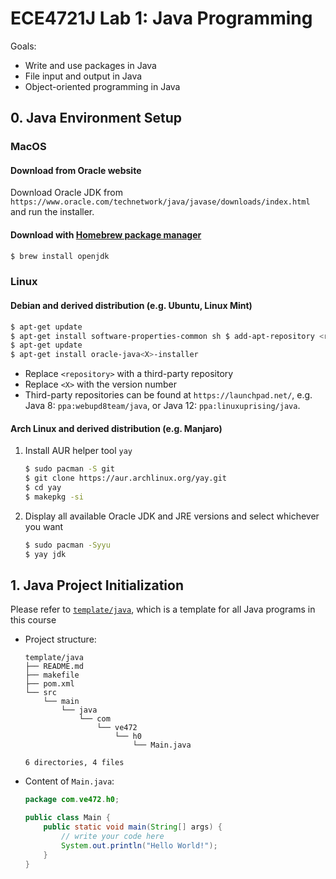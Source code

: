 # ECE4721J Lab 1: Java Programming

Goals:
- Write and use packages in Java
- File input and output in Java
- Object-oriented programming in Java

## 0. Java Environment Setup

### MacOS

#### Download from Oracle website

Download Oracle JDK from `https://www.oracle.com/technetwork/java/javase/downloads/index.html` and run the installer.

#### Download with [Homebrew package manager](https://brew.sh)

```bash
$ brew install openjdk
```

### Linux

#### Debian and derived distribution (e.g. Ubuntu, Linux Mint)

```bash
$ apt-get update
$ apt-get install software-properties-common sh $ add-apt-repository <repository>
$ apt-get update
$ apt-get install oracle-java<X>-installer
```
- Replace `<repository>` with a third-party repository
- Replace `<X>` with the version number
- Third-party repositories can be found at `https://launchpad.net/`, e.g. Java 8: `ppa:webupd8team/java`, or Java 12: `ppa:linuxuprising/java`.

#### Arch Linux and derived distribution (e.g. Manjaro)

1. Install AUR helper tool `yay`

    ```bash
    $ sudo pacman -S git
    $ git clone https://aur.archlinux.org/yay.git
    $ cd yay
    $ makepkg -si
    ```

2. Display all available Oracle JDK and JRE versions and select whichever you want

   ```bash
   $ sudo pacman -Syyu
   $ yay jdk
   ```

## 1. Java Project Initialization

Please refer to [`template/java`](https://github.com/kx-Huang/ECE4721J/tree/master/template/java), which is a template for all Java programs in this course

- Project structure:

    ```log
    template/java
    ├── README.md
    ├── makefile
    ├── pom.xml
    └── src
        └── main
            └── java
                └── com
                    └── ve472
                        └── h0
                            └── Main.java

    6 directories, 4 files
    ```

- Content of `Main.java`:

    ```java
    package com.ve472.h0;

    public class Main {
        public static void main(String[] args) {
            // write your code here
            System.out.println("Hello World!");
        }
    }

    ```
